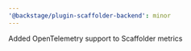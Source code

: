 ```yaml
---
'@backstage/plugin-scaffolder-backend': minor
---
```


Added OpenTelemetry support to Scaffolder metrics
